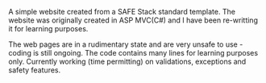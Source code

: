 A simple website created from a SAFE Stack standard template. The website was originally created in ASP MVC(C#) and I have been re-writting it for learning purposes.


The web pages are in a rudimentary state and are very unsafe to use - coding is still ongoing. The code contains many lines for learning purposes only. Currently working (time permitting) on validations, exceptions and safety features.  